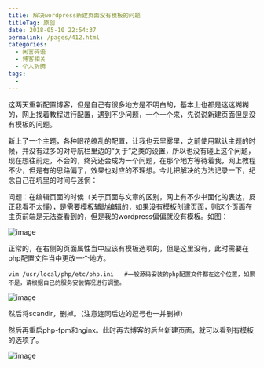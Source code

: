 ```yaml
---
title: 解决wordpress新建页面没有模板的问题
titleTag: 原创
date: 2018-05-10 22:54:37
permalink: /pages/412.html
categories:
  - 闲言碎语
  - 博客相关
  - 个人折腾
tags:
  - 
---
```


这两天重新配置博客，但是自己有很多地方是不明白的，基本上也都是迷迷糊糊的，网上找着教程进行配置，遇到不少问题，一个一个来，先说说新建页面但是没有模板的问题。

新上了一个主题，各种眼花缭乱的配置，让我也云里雾里，之前使用默认主题的时候，并没有过多的对导航栏里边的“关于”之类的设置，所以也没有碰上这个问题，现在想往前走，不会的，终究还会成为一个问题，在那个地方等待着我，网上教程不少，但是有的思路偏了，效果也对应的不理想。今儿把解决的方法记录一下，纪念自己在坑里的时间与迷惘：

问题：在编辑页面的时候（关于页面与文章的区别，网上有不少书面化的表达，反正我看不太懂），是需要模板辅助编辑的，如果没有模板创建页面，则这个页面在主页前端是无法查看到的，但是我的wordpress偏偏就没有模板。如图：

![image](http://t.eryajf.net/imgs/2021/09/0af40be86fedb790.jpg)

正常的，在右侧的页面属性当中应该有模板选项的，但是这里没有，此时需要在php配置文件当中更改一个地方。

```
vim /usr/local/php/etc/php.ini   #一般源码安装的php配置文件都在这个位置，如果不是，请根据自己的服务安装情况进行调整。
```

![image](http://t.eryajf.net/imgs/2021/09/8deae2987d3ebb55.jpg)

然后将scandir，删掉。（注意连同后边的逗号也一并删掉）

然后再重启php-fpm和nginx。此时再去博客的后台新建页面，就可以看到有模板的选项了。

![image](http://t.eryajf.net/imgs/2021/09/ecbdf96000770f19.jpg)
